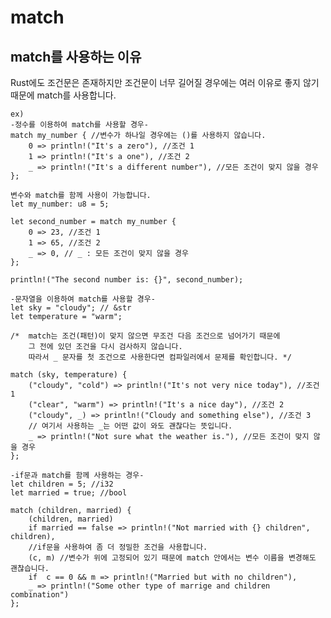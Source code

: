 # match

## match를 사용하는 이유

Rust에도 조건문은 존재하지만 조건문이 너무 길어질 경우에는
여러 이유로 좋지 않기 때문에 match를 사용합니다.

    ex) 
    -정수를 이용하여 match를 사용할 경우-
    match my_number { //변수가 하나일 경우에는 ()를 사용하지 않습니다.
        0 => println!("It's a zero"), //조건 1
        1 => println!("It's a one"), //조건 2
        _ => println!("It's a different number"), //모든 조건이 맞지 않을 경우
    };

    변수와 match를 함께 사용이 가능합니다.
    let my_number: u8 = 5;

    let second_number = match my_number { 
        0 => 23, //조건 1
        1 => 65, //조건 2
        _ => 0, // _ : 모든 조건이 맞지 않을 경우
    };

    println!("The second number is: {}", second_number);

    -문자열을 이용하여 match를 사용할 경우-
    let sky = "cloudy"; // &str
    let temperature = "warm";

    /*  match는 조건(패턴)이 맞지 않으면 무조건 다음 조건으로 넘어가기 때문에 
        그 전에 있던 조건을 다시 검사하지 않습니다.
        따라서 _ 문자를 첫 조건으로 사용한다면 컴파일러에서 문제를 확인합니다. */

    match (sky, temperature) {
        ("cloudy", "cold") => println!("It's not very nice today"), //조건 1
        ("clear", "warm") => println!("It's a nice day"), //조건 2
        ("cloudy", _) => println!("Cloudy and something else"), //조건 3
        // 여기서 사용하는 _는 어떤 값이 와도 괜찮다는 뜻입니다.
        _ => println!("Not sure what the weather is."), //모든 조건이 맞지 않을 경우
    };

    -if문과 match를 함께 사용하는 경우-
    let children = 5; //i32
    let married = true; //bool

    match (children, married) {
        (children, married) 
        if married == false => println!("Not married with {} children", children),
        //if문을 사용하여 좀 더 정밀한 조건을 사용합니다.
        (c, m) //변수가 위에 고정되어 있기 때문에 match 안에서는 변수 이름을 변경해도 괜찮습니다.
        if  c == 0 && m => println!("Married but with no children"),
        _ => println!("Some other type of marrige and children combination")
    };
